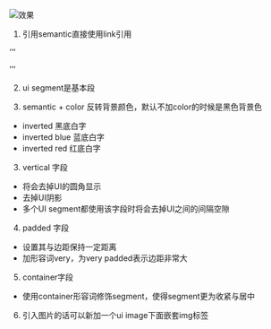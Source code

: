 ![效果](https://ws1.sinaimg.cn/large/006tNbRwgy1fpm0dlwwffj30uh0tagvt.jpg)

1. 引用semantic直接使用link引用

‘‘‘
<link rel="stylesheet" href="css/semantic.css">
’’’

2. ui segment是基本段

3. semantic + color 反转背景颜色，默认不加color的时候是黑色背景色
- inverted 黑底白字
- inverted blue 蓝底白字
- inverted red 红底白字

3. vertical 字段
- 将会去掉UI的圆角显示
- 去掉UI阴影
- 多个UI segment都使用该字段时将会去掉UI之间的间隔空隙

4. padded 字段
- 设置其与边距保持一定距离
- 加形容词very，为very padded表示边距非常大

5. container字段
- 使用container形容词修饰segment，使得segment更为收紧与居中

6. 引入图片的话可以新加一个ui image下面嵌套img标签
